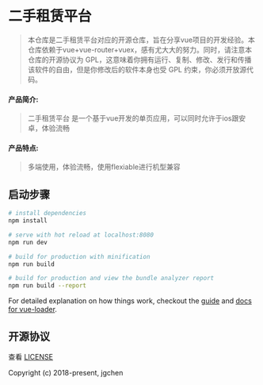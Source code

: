 # 二手租赁平台
> 本仓库是二手租赁平台对应的开源仓库，旨在分享vue项目的开发经验。本仓库依赖于vue+vue-router+vuex，感有尤大大的努力。同时，请注意本仓库的开源协议为 GPL，这意味着你拥有运行、复制、修改、发行和传播该软件的自由，但是你修改后的软件本身也受 GPL 约束，你必须开放源代码。
#### 产品简介:
> 二手租赁平台 是一个基于vue开发的单页应用，可以同时允许于ios跟安卓，体验流畅
#### 产品特点:
> 多端使用，体验流畅，使用flexiable进行机型兼容
## 启动步骤

``` bash
# install dependencies
npm install

# serve with hot reload at localhost:8080
npm run dev

# build for production with minification
npm run build

# build for production and view the bundle analyzer report
npm run build --report
```

For detailed explanation on how things work, checkout the [guide](http://vuejs-templates.github.io/webpack/) and [docs for vue-loader](http://vuejs.github.io/vue-loader).



## 开源协议
查看 [LICENSE](https://github.com/jgchenu/Used-leasing-platform-by-vue.js/edit/master/LICENSE.md)

Copyright (c) 2018-present, jgchen
